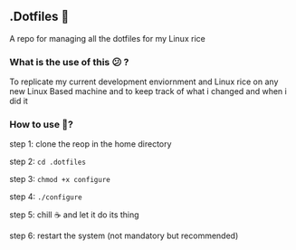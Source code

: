 ## .Dotfiles 💠

A repo for managing all the dotfiles for my Linux rice

### What is the use of this 😕 ?

To replicate my current development enviornment and Linux rice on any new Linux Based machine and to keep track of what i changed and when i did it

### How to use 🐧?

step 1: clone the reop in the home directory

step 2: `cd .dotfiles`

step 3: `chmod +x configure`

step 4: `./configure`

step 5: chill ☕ and let it do its thing

step 6: restart the system (not mandatory but recommended)
